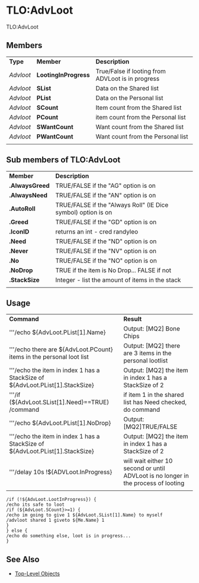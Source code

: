 # TLO:AdvLoot

TLO:AdvLoot

## Members

|  |  |  |
| :--- | :--- | :--- |
| **Type** | **Member** | **Description** |
| _Advloot_ | **LootingInProgress** | True/False if looting from ADVLoot is in progress |
| _Advloot_ | **SList** | Data on the Shared list |
| _Advloot_ | **PList** | Data on the Personal list |
| _Advloot_ | **SCount** | Item count from the Shared list |
| _Advloot_ | **PCount** | item count from the Personal list |
| _Advloot_ | **SWantCount** | Want count from the Shared list |
| _Advloot_ | **PWantCount** | Want count from the Personal list |
|  |  |  |

## Sub members of TLO:AdvLoot

|  |  |
| :--- | :--- |
| **Member** | **Description** |
| **.AlwaysGreed** | TRUE/FALSE if the "AG" option is on |
| **.AlwaysNeed** | TRUE/FALSE if the "AN" option is on |
| **.AutoRoll** | TRUE/FALSE if the "Always Roll" (IE Dice symbol) option is on |
| **.Greed** | TRUE/FALSE if the "GD" option is on |
| **.IconID** | returns an int - cred randyleo |
| **.Need** | TRUE/FALSE if the "ND" option is on |
| **.Never** | TRUE/FALSE if the "NV" option is on |
| **.No** | TRUE/FALSE if the "NO" option is on |
| **.NoDrop** | TRUE if the item is No Drop... FALSE if not |
| **.StackSize** | Integer - list the amount of items in the stack |
|  |  |

## Usage

|  |  |
| :--- | :--- |
| **Command** | **Result** |
| '''/echo ${AdvLoot.PList[1\].Name} | Output: \[MQ2] Bone Chips |
| '''/echo there are ${AdvLoot.PCount} items in the personal loot list | Output: [MQ2] there are 3 items in the personal lootlist |
| '''/echo the item in index 1 has a StackSize of ${AdvLoot.PList[1\].StackSize} | Output: \[MQ2] the item in index 1 has a StackSize of 2 |
| '''/if (${AdvLoot.SList[1].Need}==TRUE) /command | if item 1 in the shared list has Need checked, do command |
| '''/echo ${AdvLoot.PList[1\].NoDrop} | Output: \[MQ2]TRUE/FALSE |
| '''/echo the item in index 1 has a StackSize of ${AdvLoot.PList[1\].StackSize} | Output: \[MQ2] the item in index 1 has a StackSize of 2 |
| '''/delay 10s !${ADVLoot.InProgress} | will wait either 10 second or until ADVLoot is no longer in the process of looting |
|  |  |

`/if (!${AdvLoot.LootInProgress}) {`  
`/echo its safe to loot`  
`/if (${AdvLoot.SCount}>=1) {`  
`/echo im going to give 1 ${AdvLoot.SList[1].Name} to myself`  
`/advloot shared 1 giveto ${Me.Name} 1`  
`}`  
`} else {`  
`/echo do something else, loot is in progress...`  
`}`

## See Also

* [Top-Level Objects](./)

